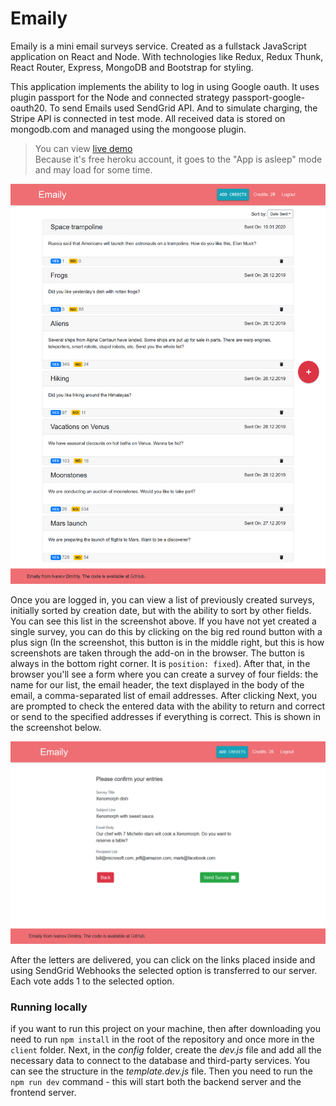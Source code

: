 # Emaily

Emaily is a mini email surveys service. Created as a fullstack JavaScript application on React and Node. With technologies like Redux, Redux Thunk, React Router, Express, MongoDB and Bootstrap for styling. 

This application implements the ability to log in using Google oauth. It uses plugin passport for the Node and connected strategy passport-google-oauth20. To send Emails used SendGrid API. And to simulate charging, the Stripe API is connected in test mode. All received data is stored on mongodb.com and managed using the mongoose plugin.

   > You can view [live demo](https://emaily-id.herokuapp.com/)   
   > Because it's free heroku account, it goes to the "App is asleep" mode and may load for some time.

![App previews](Capture-Emaily-surveys.png)

Once you are logged in, you can view a list of previously created surveys, initially sorted by creation date, but with the ability to sort by other fields. You can see this list in the screenshot above. If you have not yet created a single survey, you can do this by clicking on the big red round button with a plus sign (In the screenshot, this button is in the middle right, but this is how screenshots are taken through the add-on in the browser. The button is always in the bottom right corner. It is `position: fixed`). After that, in the browser you'll see a form where you can create a survey of four fields: the name for our list, the email header, the text displayed in the body of the email, a comma-separated list of email addresses. After clicking Next, you are prompted to check the entered data with the ability to return and correct or send to the specified addresses if everything is correct. This is shown in the screenshot below.

![App previews](Capture-Emaily-new-review.png)

After the letters are delivered, you can click on the links placed inside and using SendGrid Webhooks the selected option is transferred to our server. Each vote adds 1 to the selected option. 

### Running locally

if you want to run this project on your machine, then after downloading you need to run `npm install` in the root of the repository and once more in the `client` folder. Next, in the _config_ folder, create the _dev.js_ file and add all the necessary data to connect to the database and third-party services. You can see the structure in the _template.dev.js_ file. Then you need to run the `npm run dev` command - this will start both the backend server and the frontend server.
